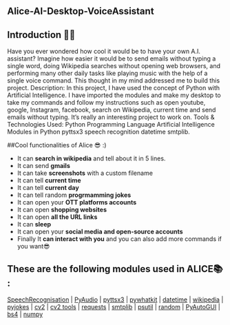 ## Alice-AI-Desktop-VoiceAssistant
## Introduction 👨‍💻

Have you ever wondered how cool it would be to have your own A.I. assistant? Imagine how easier it would be to send emails without typing a single word, doing Wikipedia searches without opening web browsers, and performing many other daily tasks like playing music with the help of a single voice command. This thought in my mind addressed me to build this project. Description: In this project, I have used the concept of Python with Artificial Intelligence. I have imported the modules and make my desktop to take my commands and follow my instructions such as open youtube, google, Instagram, facebook, search on Wikipedia, current time and send emails without typing. It’s really an interesting project to work on. Tools & Technologies Used: Python Programming Language Artificial Intelligence Modules in Python pyttsx3 speech recognition datetime smtplib.

##Cool functionalities of Alice 😎 :)

- It can **search in wikipedia** and tell about it in 5 lines.
- It can send **gmails**
- It can take **screenshots** with a custom filename 
- It can tell **current time**
- It can tell **current day**
- It can tell random **progrmamming jokes**
- It can open your **OTT platforms accounts**
- It can open **shopping websites**
- It can open **all the URL links**
- It can **sleep**
- It can open your **social media and open-source accounts**
- Finally It **can interact with you** and you can also add more commands if you want😎

## These are the following modules used in ALICE📚 :

[SpeechRecognisation](https://pypi.org/project/SpeechRecognition/) | [PyAudio](https://pypi.org/project/PyAudio/) | [pyttsx3](https://pypi.org/project/pyttsx3/) | [pywhatkit](https://pypi.org/project/pywhatkit/) | [datetime](https://pypi.org/project/DateTime/) | [wikipedia](https://pypi.org/project/wikipedia/) | [pyjokes](https://pypi.org/project/pyjokes/) | [cv2](https://pypi.org/project/opencv-python/) | [cv2 tools](https://pypi.org/project/cv2-tools/) | [requests](https://pypi.org/project/requests/) | [smtplib](https://pypi.org/project/secure-smtplib/) | [psutil](https://pypi.org/project/psutil/) | [random](https://pypi.org/project/random2/) | [PyAutoGUI](https://pypi.org/project/PyAutoGUI/)  | [bs4](https://pypi.org/project/bs4/)  | [numpy](https://pypi.org/project/numpy/)
